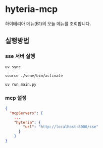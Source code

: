 # hyteria-mcp
하이테리아 메뉴(B1)의 오늘 메뉴를 조회합니다.

## 실행방법

### sse 서버 실행
```shell
uv sync

source ./venv/bin/activate

uv run main.py
```
### mcp 설정

```json
{
  "mcpServers": {
    ...
    "hyteria": {
        "url": "http://localhost:8000/sse"
      }
    }
}
```